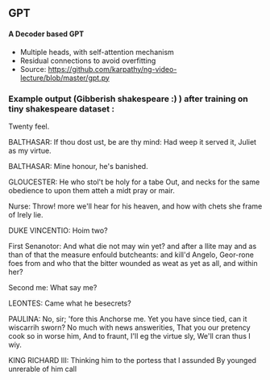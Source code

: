 ## GPT
#### A Decoder based GPT
- Multiple heads, with self-attention mechanism
- Residual connections to avoid overfitting
- Source: https://github.com/karpathy/ng-video-lecture/blob/master/gpt.py


### Example output (Gibberish shakespeare :) ) after training on tiny shakespeare dataset : 
Twenty feel.

BALTHASAR:
If thou dost ust, be are thy mind:
Had weep it served it, Juliet as my virtue.

BALTHASAR:
Mine honour, he's banished.

GLOUCESTER:
He who stol't be holy for a tabe
Out, and necks for the same obedience
to upon them atteh a midt pray or mair.

Nurse:
Throw! more we'll hear for his heaven,
and how with chets she frame of Irely lie.

DUKE VINCENTIO:
Hoim two?

First Senanotor:
And what die not may win yet? and after
a llite
may and as than of that the measure enfould
butcheants: and kill'd Angelo,
Geor-rone foes from and who that the bitter wounded
as weat as yet as all, and within her?

Second me:
What say me?

LEONTES:
Came what he besecrets?

PAULINA:
No, sir; 'fore this
Anchorse me. Yet you have since tied, can it wiscarrih
sworn? No much with news answerities,
That you our pretency cook so in worse him,
And to fraunt, I'll eg the virtue sly,
We'll cran thus I wiy.

KING RICHARD III:
Thinking him to the portess that I assunded
By younged unrerable of him call
